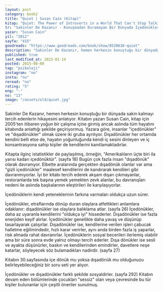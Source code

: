 ```yaml
---
layout: post  
category: book2  
title: "Quiet | Susan Cain (Kitap)"  
kitap: "Quiet: The Power of Introverts in a World That Can't Stop Talking"  
tr: "Sakinler De Kazanır - Konuşmadan Duramayan Bir Dünyada İçedönüklerin Gücü"  
yazar: "Susan Cain"  
yil: "2012"  
sayfa: "415"  
goodreads: "https://www.goodreads.com/book/show/8520610-quiet"
description: "Sakinler De Kazanır, hemen herkesin konuştuğu bir dünyada sakin kalmayı tercih edenlerin hikayesini anlatıyor."
published: true
last_modified_at: 2023-01-14
posted: 2015-08-08
tag: "psikoloji"
instagram: "no"
insta: "no"
reread: "no"
rating: "5"
eng: "-"
no: "13"
image: "/assets/old/quiet.jpg"
---
```


Sakinler De Kazanır, hemen herkesin konuştuğu bir dünyada sakin kalmayı tercih edenlerin hikayesini anlatıyor. Kitabın yazarı Susan Cain, kitap için 2005'ten itibaren yoğun bir çalışma içine girmiş ancak aslında tüm hayatını kitabında anlattığı şekilde geçiriyormuş. Yazara göre, insanlar "içedönükler" ve "dışadönükler" olmak üzere iki gruba ayrılıyor. Dışadönükler her ortamda kendini belli etse de, hayatın yoğunluğunda kendi iç sesini dinleyen ve iç konsantrasyona sahip kişiler de kendilerini kanıtlamaktadırlar.  
  
Kitapta ilginç istatistikler de paylaşılmış, örneğin, "Amerikalıların üçte biri ila yarısı kadarı içedönüktür". (sayfa 18) Bugün çok fazla insan "dışadönük" olarak davranıyor. Elbette aralarında gerçekten dışadönük olanlar var ama "gizli içedönükler" maalesef kendilerini de kandırarak kendileri gibi davranmıyorlar. İyi bir kitabı tercih ederek akşam dışarı çıkmayanlar, restoranlarda tek başına yemek yemekten zevk alanlar, bu davranışları nedeni ile aslında başkalarının eleştirileri ile karşılaşıyorlar.  
  
İçedönüklerin kendi yeteneklerinin farkına varmaları oldukça uzun sürer.  
  
İçedönükler, etraflarında dönüp duran olaylara atfettikleri anlamlara odaklanır: dışadönükler ise olaylara balıklama atlar. (sayfa 26) İçedönükler, daha az uyaranla kendilerini "oldukça iyi" hissederler. Dışadönükler ise fazla enerjiden keyif alırlar. İçedönükler genellikle daha yavaş ve düşünüp tasarlayarak çalışırlar. Dışadönükler ise, kendilerine verilen işleri çabucak halletme eğilimindedir, hızlı karar verirler, aynı anda birden fazla iş yaparlar, risk almada rahat davranırlar. İçedönüklerin sosyal becerileri ilerlemiş olabilir ama bir süre sonra evde yalnız olmayı tercih ederler. Dışa dönükler ise sesli ve ayakta düşünürler, baskın ve kendilerinden emindirler, davetlere neşe katarlar, söyleyecek söz bulamadıkları nadirdir. (sayfa 27)  
  
Kitabın 30.sayfasında içe dönük mu yoksa dışadönük mu olduğunuzu belirleyebileceğiniz bir soru seti yer alıyor.  
  
İçedönükler ve dışadönükler farklı şekilde sosyaldirler. (sayfa 292) Kitabın devam eden bölümlerinde çocukları "sessiz" olan veya çevresinde bu tür kişiler bulunanlar için çeşitli öneriler sunulmuş.  
  
  
